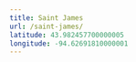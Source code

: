 ```yaml
---
title: Saint James
url: /saint-james/
latitude: 43.982457700000005
longitude: -94.62691810000001
---
```

